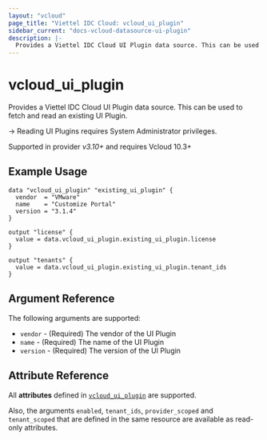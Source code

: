```yaml
---
layout: "vcloud"
page_title: "Viettel IDC Cloud: vcloud_ui_plugin"
sidebar_current: "docs-vcloud-datasource-ui-plugin"
description: |-
  Provides a Viettel IDC Cloud UI Plugin data source. This can be used to fetch and read an existing UI Plugin.
---
```


# vcloud\_ui\_plugin

Provides a Viettel IDC Cloud UI Plugin data source. This can be used to fetch and read an existing UI Plugin.

-> Reading UI Plugins requires System Administrator privileges.

Supported in provider *v3.10+* and requires Vcloud 10.3+

## Example Usage

```hcl
data "vcloud_ui_plugin" "existing_ui_plugin" {
  vendor  = "VMware"
  name    = "Customize Portal"
  version = "3.1.4"
}

output "license" {
  value = data.vcloud_ui_plugin.existing_ui_plugin.license
}

output "tenants" {
  value = data.vcloud_ui_plugin.existing_ui_plugin.tenant_ids
}
```

## Argument Reference

The following arguments are supported:

* `vendor` - (Required) The vendor of the UI Plugin
* `name` - (Required) The name of the UI Plugin
* `version` - (Required) The version of the UI Plugin

## Attribute Reference

All **attributes** defined in [`vcloud_ui_plugin`](/providers/vmware/vcloud/latest/docs/resources/ui_plugin#attribute-reference) are supported.

Also, the arguments `enabled`, `tenant_ids`, `provider_scoped` and `tenant_scoped` that are defined in the same resource
are available as read-only attributes. 